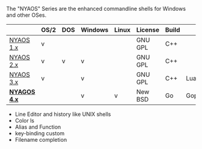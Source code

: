 The "NYAOS" Series are the enhanced commandline shells for Windows and other OSes.

|                                                   |OS/2|DOS|Windows|Linux| License |Build|Lua       |Code|Support
|---------------------------------------------------|----|---|-------|-----|---------|-----|----------|----|---------
|[NYAOS  1.x](https://github.com/nyaosorg/nyaos1000)| v  |   |       |     | GNU GPL |C++  |          |DBCS|1996-2000
|[NYAOS  2.x](https://github.com/nyaosorg/nyaos2000)| v  | v | v     |     | GNU GPL |C++  |          |DBCS|2001-2010
|[NYAOS  3.x](https://github.com/nyaosorg/nyaos3000)| v  |   | v     |     | GNU GPL |C++  |Lua 5.2   |DBCS|2010-2014
|[**NYAGOS 4.x**](https://github.com/nyaosorg/nyagos)   |    |   | v     | v   | New BSD |Go   |GopherLua |UTF8|2014-Now

- Line Editor and history like UNIX shells
- Color ls
- Alias and Function
- key-binding custom
- Filename completion
